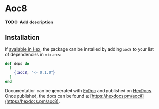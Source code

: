 # Aoc8

**TODO: Add description**

## Installation

If [available in Hex](https://hex.pm/docs/publish), the package can be installed
by adding `aoc8` to your list of dependencies in `mix.exs`:

```elixir
def deps do
  [
    {:aoc8, "~> 0.1.0"}
  ]
end
```

Documentation can be generated with [ExDoc](https://github.com/elixir-lang/ex_doc)
and published on [HexDocs](https://hexdocs.pm). Once published, the docs can
be found at [https://hexdocs.pm/aoc8](https://hexdocs.pm/aoc8).

